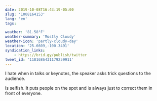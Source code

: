 ```yaml
---
date: 2019-10-08T16:43:19-05:00
slug: '1008164153'
lang: 'en'
tags:

weather: '81.58°F'
weather-summary: 'Mostly Cloudy'
weather-icon: 'partly-cloudy-day'
location: '25.6609,-100.3491'
syndication_links:
    - https://brid.gy/publish/twitter
tweet_id: '1181686431179259911'
---
```

I hate when in talks or keynotes, the speaker asks trick questions to the audience. 

Is selfish. It puts people on the spot and is always just to correct them in front of everyone. 